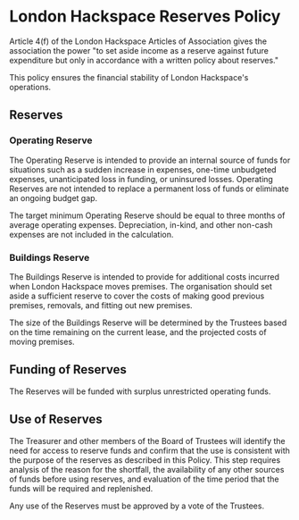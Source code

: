# London Hackspace Reserves Policy

Article 4(f) of the London Hackspace Articles of Association gives the
association the power "to set aside income as a reserve against future
expenditure but only in accordance with a written policy about reserves."

This policy ensures the financial stability of London Hackspace's
operations.

## Reserves
### Operating Reserve

The Operating Reserve is intended to provide an internal source of funds
for situations such as a sudden increase in expenses, one-time unbudgeted
expenses, unanticipated loss in funding, or uninsured losses. Operating
Reserves are not intended to replace a permanent loss of funds or eliminate
an ongoing budget gap.

The target minimum Operating Reserve should be equal to three months of
average operating expenses. Depreciation, in-kind, and other non-cash
expenses are not included in the calculation.

### Buildings Reserve

The Buildings Reserve is intended to provide for additional costs incurred
when London Hackspace moves premises. The organisation should set aside a
sufficient reserve to cover the costs of making good previous premises,
removals, and fitting out new premises.

The size of the Buildings Reserve will be determined by the Trustees based
on the time remaining on the current lease, and the projected costs of
moving premises.

## Funding of Reserves

The Reserves will be funded with surplus unrestricted operating funds.

## Use of Reserves

The Treasurer and other members of the Board of Trustees will identify the
need for access to reserve funds and confirm that the use is consistent with
the purpose of the reserves as described in this Policy. This step requires
analysis of the reason for the shortfall, the availability of any other
sources of funds before using reserves, and evaluation of the time period
that the funds will be required and replenished.

Any use of the Reserves must be approved by a vote of the Trustees.
